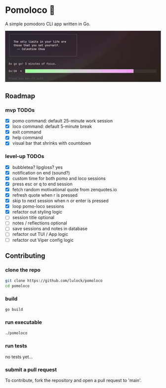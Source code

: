 # Pomoloco :tomato:
A simple pomodoro CLI app written in Go.

![Animated progress bar counting down from right (green) to left (pink) with motivational quote.](pomo.gif)

## Roadmap
### mvp TODOs
- [x] pomo command: default 25-minute work session
- [x] loco command: default 5-minute break
- [x] exit command
- [x] help command
- [x] visual bar that shrinks with countdown

### level-up TODOs
- [x] bubbletea? lipgloss? yes
- [x] notification on end (sound?)
- [x] custom time for both pomo and loco sessions
- [x] press esc or q to end session
- [x] fetch random motivational quote from zenquotes.io
- [x] refresh quote when r is pressed
- [x] skip to next session when n or enter is pressed
- [x] loop pomo-loco sessions
- [x] refactor out styling logic
- [ ] session title optional
- [ ] notes / reflections optional
- [ ] save sessions and notes in database
- [ ] refactor out TUI / App logic
- [ ] refactor out Viper config logic

## Contributing

### clone the repo

```bash
git clone https://github.com/lulock/pomoloco
cd pomoloco
```

### build 

```bash
go build
```

### run executable

```bash
./pomoloco
```
### run tests 
no tests yet... 

### submit a pull request
To contribute, fork the repository and open a pull request to 'main'.

